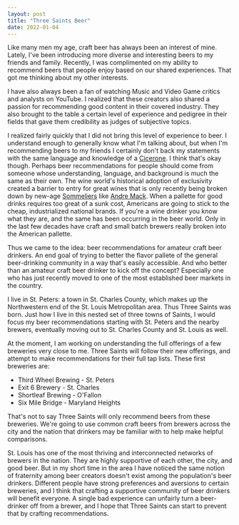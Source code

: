 ```yaml
---
layout: post
title: "Three Saints Beer"
date: 2022-01-04
---
```


Like many men my age, craft beer has always been an interest of mine. Lately, I've been introducing more diverse and interesting beers to my friends and family. Recently, I was complimented on my ability to recommend beers that people enjoy based on our shared experiences. That got me thinking about my other interests.

I have also always been a fan of watching Music and Video Game critics and analysts on YouTube. I realized that these creators also shared a passion for recommending good content in their covered industry. They also brought to the table a certain level of experience and pedigree in their fields that gave them credibility as judges of subjective topics.

I realized fairly quickly that I did not bring this level of experience to beer. I understand enough to generally know what I'm talking about, but when I'm recommending beers to my friends I certainly don't back my statements with the same language and knowledge of a [Cicerone](https://www.cicerone.org/). I think that's okay though. Perhaps beer recommendations for people should come from someone whose understanding, language, and background is much the same as their own. The wine world's historical adoption of exclusivity created a barrier to entry for great wines that is only recently being broken down by new-age [Sommeliers](https://en.wikipedia.org/wiki/Sommelier) like [Andre Mack](https://www.instagram.com/andrehmack/). When a pallette for good drinks requires too great of a sunk cost, Americans are going to stick to the cheap, industrialized national brands. If you're a wine drinker you know what they are, and the same has been occurring in the beer world. Only in the last few decades have craft and small batch brewers really broken into the American pallette.

Thus we came to the idea: beer recommendations for amateur craft beer drinkers. An end goal of trying to better the flavor pallete of the general beer-drinking community in a way that's easily accessible. And who better than an amateur craft beer drinker to kick off the concept? Especially one who has just recently moved to one of the most established beer markets in the country.

I live in St. Peters: a town in St. Charles County, which makes up the Northwestern end of the St. Louis Metropolitan area. Thus Three Saints was born. Just how I live in this nested set of three towns of Saints, I would focus my beer recommendations starting with St. Peters and the nearby brewers, eventually moving out to St. Charles County and St. Louis as well.

At the moment, I am working on understanding the full offerings of a few breweries very close to me. Three Saints will follow their new offerings, and attempt to make recommendations for their full tap lists. These first breweries are:
* Third Wheel Brewing - St. Peters
* Exit 6 Brewery - St. Charles
* Shortleaf Brewing - O'Fallon
* Six Mile Bridge - Maryland Heights

That's not to say Three Saints will only recommend beers from these breweries. We're going to use common craft beers from brewers across the city and the nation that drinkers may be familiar with to help make helpful comparisons.

St. Louis has one of the most thriving and interconnected networks of brewers in the nation. They are highly supportive of each other, the city, and good beer. But in my short time in the area I have noticed the same notion of fraternity among beer creators doesn't exist among the population's beer drinkers. Different people have strong preferences and aversions to certain breweries, and I think that crafting a supportive community of beer drinkers will benefit everyone. A single bad experience can unfairly turn a beer-drinker off from a brewer, and I hope that Three Saints can start to prevent that by crafting recommendations.